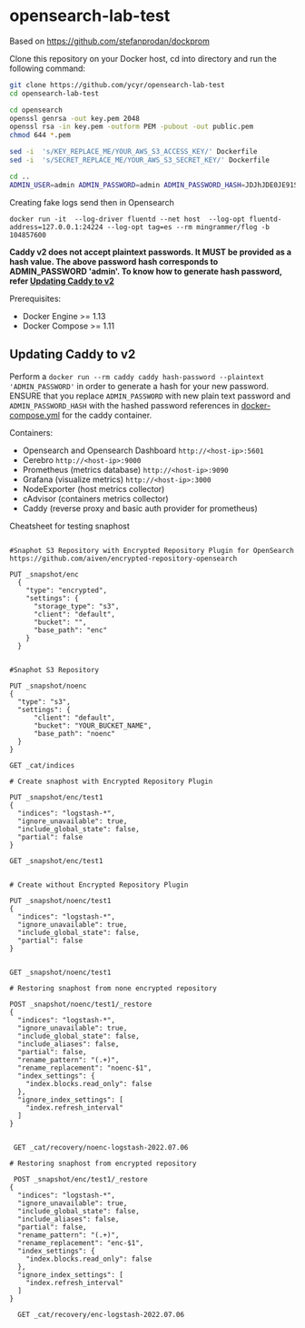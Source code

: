 # opensearch-lab-test

Based on https://github.com/stefanprodan/dockprom


Clone this repository on your Docker host, cd into directory and run the following command:

```bash
git clone https://github.com/ycyr/opensearch-lab-test
cd opensearch-lab-test

cd opensearch
openssl genrsa -out key.pem 2048 
openssl rsa -in key.pem -outform PEM -pubout -out public.pem 
chmod 644 *.pem

sed -i  's/KEY_REPLACE_ME/YOUR_AWS_S3_ACCESS_KEY/' Dockerfile
sed -i  's/SECRET_REPLACE_ME/YOUR_AWS_S3_SECRET_KEY/' Dockerfile

cd ..
ADMIN_USER=admin ADMIN_PASSWORD=admin ADMIN_PASSWORD_HASH=JDJhJDE0JE91S1FrN0Z0VEsyWmhrQVpON1VzdHVLSDkyWHdsN0xNbEZYdnNIZm1pb2d1blg4Y09mL0ZP docker-compose up -d
```
Creating fake logs send then in Opensearch

```
docker run -it  --log-driver fluentd --net host  --log-opt fluentd-address=127.0.0.1:24224 --log-opt tag=es --rm mingrammer/flog -b 104857600
```

**Caddy v2 does not accept plaintext passwords. It MUST be provided as a hash value. The above password hash corresponds to ADMIN_PASSWORD 'admin'. To know how to generate hash password, refer [Updating Caddy to v2](#Updating-Caddy-to-v2)**

Prerequisites:

* Docker Engine >= 1.13
* Docker Compose >= 1.11

## Updating Caddy to v2

Perform a `docker run --rm caddy caddy hash-password --plaintext 'ADMIN_PASSWORD'` in order to generate a hash for your new password.
ENSURE that you replace `ADMIN_PASSWORD` with new plain text password and `ADMIN_PASSWORD_HASH` with the hashed password references in [docker-compose.yml](./docker-compose.yml) for the caddy container.

Containers:

* Opensearch and Opensearch Dashboard `http://<host-ip>:5601`
* Cerebro `http://<host-ip>:9000`
* Prometheus (metrics database) `http://<host-ip>:9090`
* Grafana (visualize metrics) `http://<host-ip>:3000`
* NodeExporter (host metrics collector)
* cAdvisor (containers metrics collector)
* Caddy (reverse proxy and basic auth provider for prometheus)

Cheatsheet for testing snaphost

```

#Snaphot S3 Repository with Encrypted Repository Plugin for OpenSearch https://github.com/aiven/encrypted-repository-opensearch

PUT _snapshot/enc
  {
    "type": "encrypted",
    "settings": {
      "storage_type": "s3",   
      "client": "default",
      "bucket": "",
      "base_path": "enc"
    }
  }


#Snaphot S3 Repository 

PUT _snapshot/noenc
{
  "type": "s3",
  "settings": {
      "client": "default",
      "bucket": "YOUR_BUCKET_NAME",
      "base_path": "noenc"
  }
}

GET _cat/indices

# Create snaphost with Encrypted Repository Plugin

PUT _snapshot/enc/test1
{
  "indices": "logstash-*",
  "ignore_unavailable": true,
  "include_global_state": false,
  "partial": false
}

GET _snapshot/enc/test1


# Create without Encrypted Repository Plugin
 
PUT _snapshot/noenc/test1
{
  "indices": "logstash-*",
  "ignore_unavailable": true,
  "include_global_state": false,
  "partial": false
}
 

GET _snapshot/noenc/test1

# Restoring snaphost from none encrypted repository

POST _snapshot/noenc/test1/_restore
{
  "indices": "logstash-*",
  "ignore_unavailable": true,
  "include_global_state": false,
  "include_aliases": false,
  "partial": false,
  "rename_pattern": "(.+)",
  "rename_replacement": "noenc-$1",
  "index_settings": {
    "index.blocks.read_only": false
  },
  "ignore_index_settings": [
    "index.refresh_interval"
  ]
}
 

 GET _cat/recovery/noenc-logstash-2022.07.06
 
# Restoring snaphost from encrypted repository

 POST _snapshot/enc/test1/_restore
{
  "indices": "logstash-*",
  "ignore_unavailable": true,
  "include_global_state": false,
  "include_aliases": false,
  "partial": false,
  "rename_pattern": "(.+)",
  "rename_replacement": "enc-$1",
  "index_settings": {
    "index.blocks.read_only": false
  },
  "ignore_index_settings": [
    "index.refresh_interval"
  ]
}
 
  GET _cat/recovery/enc-logstash-2022.07.06
```

